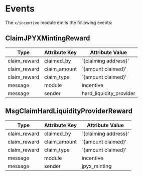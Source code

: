 <!--
order: 4
-->

# Events

The `x/incentive` module emits the following events:

## ClaimJPYXMintingReward

| Type                 | Attribute Key       | Attribute Value           |
|----------------------|---------------------|---------------------------|
| claim_reward         | claimed_by          | `{claiming address}'      |
| claim_reward         | claim_amount        | `{amount claimed}'        |
| claim_reward         | claim_type          | `{amount claimed}'        |
| message              | module              | incentive                 |
| message              | sender              | hard_liquidity_provider   |

## MsgClaimHardLiquidityProviderReward

| Type                 | Attribute Key       | Attribute Value           |
|----------------------|---------------------|---------------------------|
| claim_reward         | claimed_by          | `{claiming address}'      |
| claim_reward         | claim_amount        | `{amount claimed}'        |
| claim_reward         | claim_type          | `{amount claimed}'        |
| message              | module              | incentive                 |
| message              | sender              | jpyx_minting              |
